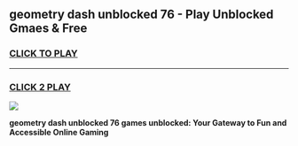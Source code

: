 
## geometry dash unblocked 76 - Play Unblocked Gmaes & Free
<h3>
<a href="https://news.freeplayer.one?title=geometry_dash_unblocked_76&ref=16F">CLICK TO PLAY</a></h3>
<hr>

<h3>
<a href="https://news.freeplayer.one?title=geometry_dash_unblocked_76&ref=16F">CLICK 2 PLAY</a>
  
</h3>

<a href="https://news.freeplayer.one?title=geometry_dash_unblocked_76&ref=16F/"><img src="https://clearcache.store/games.png"></a>


**geometry dash unblocked 76 games unblocked: Your Gateway to Fun and Accessible Online Gaming**
